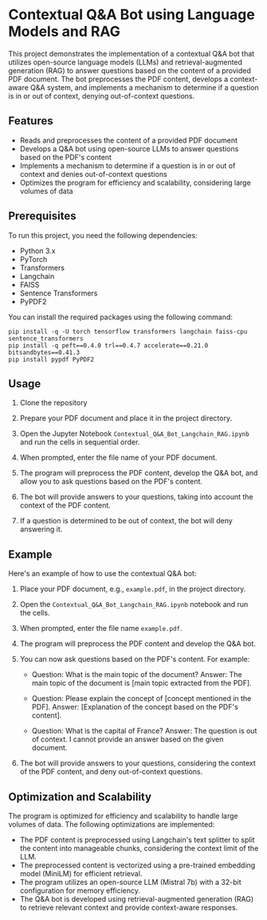 # Contextual Q&A Bot using Language Models and RAG

This project demonstrates the implementation of a contextual Q&A bot that utilizes open-source language models (LLMs) and retrieval-augmented generation (RAG) to answer questions based on the content of a provided PDF document. The bot preprocesses the PDF content, develops a context-aware Q&A system, and implements a mechanism to determine if a question is in or out of context, denying out-of-context questions.

## Features

- Reads and preprocesses the content of a provided PDF document
- Develops a Q&A bot using open-source LLMs to answer questions based on the PDF's content
- Implements a mechanism to determine if a question is in or out of context and denies out-of-context questions
- Optimizes the program for efficiency and scalability, considering large volumes of data

## Prerequisites

To run this project, you need the following dependencies:

- Python 3.x
- PyTorch
- Transformers
- Langchain
- FAISS
- Sentence Transformers
- PyPDF2

You can install the required packages using the following command:

```
pip install -q -U torch tensorflow transformers langchain faiss-cpu sentence_transformers
pip install -q peft==0.4.0 trl==0.4.7 accelerate==0.21.0 bitsandbytes==0.41.3
pip install pypdf PyPDF2
```

## Usage

1. Clone the repository

2. Prepare your PDF document and place it in the project directory.

3. Open the Jupyter Notebook `Contextual_Q&A_Bot_Langchain_RAG.ipynb` and run the cells in sequential order.

4. When prompted, enter the file name of your PDF document.

5. The program will preprocess the PDF content, develop the Q&A bot, and allow you to ask questions based on the PDF's content.

6. The bot will provide answers to your questions, taking into account the context of the PDF content.

7. If a question is determined to be out of context, the bot will deny answering it.

## Example

Here's an example of how to use the contextual Q&A bot:

1. Place your PDF document, e.g., `example.pdf`, in the project directory.

2. Open the `Contextual_Q&A_Bot_Langchain_RAG.ipynb` notebook and run the cells.

3. When prompted, enter the file name `example.pdf`.

4. The program will preprocess the PDF content and develop the Q&A bot.

5. You can now ask questions based on the PDF's content. For example:

   - Question: What is the main topic of the document?
     Answer: The main topic of the document is [main topic extracted from the PDF].

   - Question: Please explain the concept of [concept mentioned in the PDF].
     Answer: [Explanation of the concept based on the PDF's content].

   - Question: What is the capital of France?
     Answer: The question is out of context. I cannot provide an answer based on the given document.

6. The bot will provide answers to your questions, considering the context of the PDF content, and deny out-of-context questions.

## Optimization and Scalability

The program is optimized for efficiency and scalability to handle large volumes of data. The following optimizations are implemented:

- The PDF content is preprocessed using Langchain's text splitter to split the content into manageable chunks, considering the context limit of the LLM.
- The preprocessed content is vectorized using a pre-trained embedding model (MiniLM) for efficient retrieval.
- The program utilizes an open-source LLM (Mistral 7b) with a 32-bit configuration for memory efficiency.
- The Q&A bot is developed using retrieval-augmented generation (RAG) to retrieve relevant context and provide context-aware responses.
